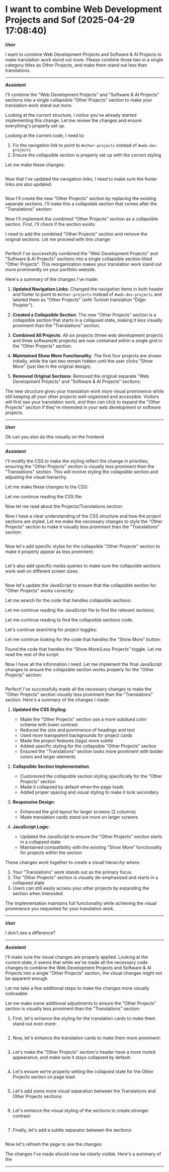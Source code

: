 <!-- Generated by SpecStory -->

# I want to combine Web Development Projects and Sof (2025-04-29 17:08:40)

_**User**_

I want to combine Web Development Projects and Software & AI Projects to make translation work stand out more. Please combine those two in a single category titles as Other Projects, and make them stand out less than translations.

---

_**Assistant**_

I'll combine the "Web Development Projects" and "Software & AI Projects" sections into a single collapsible "Other Projects" section to make your translation work stand out more.

Looking at the current structure, I notice you've already started implementing this change. Let me review the changes and ensure everything's properly set up.

Looking at the current code, I need to:

1. Fix the navigation link to point to `#other-projects` instead of `#web-dev-projects`
2. Ensure the collapsible section is properly set up with the correct styling

Let me make these changes:
```

```


Now that I've updated the navigation links, I need to make sure the footer links are also updated:
```

```


Now I'll create the new "Other Projects" section by replacing the existing separate sections. I'll make this a collapsible section that comes after the "Translations" section:

Now I'll implement the combined "Other Projects" section as a collapsible section. First, I'll check if the section exists:



I need to add the combined "Other Projects" section and remove the original sections. Let me proceed with this change:
```

```


Perfect! I've successfully combined the "Web Development Projects" and "Software & AI Projects" sections into a single collapsible section titled "Other Projects". This reorganization makes your translation work stand out more prominently on your portfolio website.

Here's a summary of the changes I've made:

1. **Updated Navigation Links**: Changed the navigation items in both header and footer to point to `#other-projects` instead of `#web-dev-projects` and labeled them as "Other Projects" (with Turkish translation "Diğer Projeler").

2. **Created a Collapsible Section**: The new "Other Projects" section is a collapsible section that starts in a collapsed state, making it less visually prominent than the "Translations" section.

3. **Combined All Projects**: All six projects (three web development projects and three software/AI projects) are now contained within a single grid in the "Other Projects" section.

4. **Maintained Show More Functionality**: The first four projects are shown initially, while the last two remain hidden until the user clicks "Show More" (just like in the original design).

5. **Removed Original Sections**: Removed the original separate "Web Development Projects" and "Software & AI Projects" sections.

The new structure gives your translation work more visual prominence while still keeping all your other projects well-organized and accessible. Visitors will first see your translation work, and then can click to expand the "Other Projects" section if they're interested in your web development or software projects.

---

_**User**_

Ok can you also do this visually on the frontend

---

_**Assistant**_

I'll modify the CSS to make the styling reflect the change in priorities, ensuring the "Other Projects" section is visually less prominent than the "Translations" section. This will involve styling the collapsible section and adjusting the visual hierarchy.

Let me make these changes to the CSS:

Let me continue reading the CSS file:



Now let me read about the Projects/Translations section:



Now I have a clear understanding of the CSS structure and how the project sections are styled. Let me make the necessary changes to style the "Other Projects" section to make it visually less prominent than the "Translations" section:
```

```




Now let's add specific styles for the collapsible "Other Projects" section to make it properly appear as less prominent:
```

```






Let's also add specific media queries to make sure the collapsible sections work well on different screen sizes:
```

```






Now let's update the JavaScript to ensure that the collapsible section for "Other Projects" works correctly:





Let me search for the code that handles collapsible sections:





Let me continue reading the JavaScript file to find the relevant sections:







Let me continue reading to find the collapsible sections code:









Let's continue searching for project toggles:









Let me continue looking for the code that handles the "Show More" button:







Found the code that handles the "Show More/Less Projects" toggle. Let me read the rest of the script:



Now I have all the information I need. Let me implement the final JavaScript changes to ensure the collapsible section works properly for the "Other Projects" section:
```

```




Perfect! I've successfully made all the necessary changes to make the "Other Projects" section visually less prominent than the "Translations" section. Here's a summary of the changes I made:

1. **Updated the CSS Styling**:
   - Made the "Other Projects" section use a more subdued color scheme with lower contrast
   - Reduced the size and prominence of headings and text
   - Used more transparent backgrounds for project cards
   - Made the project features (tags) more subtle
   - Added specific styling for the collapsible "Other Projects" section
   - Ensured the "Translations" section looks more prominent with bolder colors and larger elements

2. **Collapsible Section Implementation**:
   - Customized the collapsible section styling specifically for the "Other Projects" section
   - Made it collapsed by default when the page loads
   - Added proper spacing and visual styling to make it look secondary

3. **Responsive Design**:
   - Enhanced the grid layout for larger screens (2 columns)
   - Made translation cards stand out more on larger screens

4. **JavaScript Logic**:
   - Updated the JavaScript to ensure the "Other Projects" section starts in a collapsed state
   - Maintained compatibility with the existing "Show More" functionality for projects within the section

These changes work together to create a visual hierarchy where:
1. Your "Translations" work stands out as the primary focus
2. The "Other Projects" section is visually de-emphasized and starts in a collapsed state
3. Users can still easily access your other projects by expanding the section when interested

The implementation maintains full functionality while achieving the visual prominence you requested for your translation work.

---

_**User**_

I don't see a difference?

---

_**Assistant**_

I'll make sure the visual changes are properly applied. Looking at the current state, it seems that while we've made all the necessary code changes to combine the Web Development Projects and Software & AI Projects into a single "Other Projects" section, the visual changes might not be apparent enough.

Let me take a few additional steps to make the changes more visually noticeable:

Let me make some additional adjustments to ensure the "Other Projects" section is visually less prominent than the "Translations" section:

1. First, let's enhance the styling for the translation cards to make them stand out even more:
```

```




2. Now, let's enhance the translation cards to make them more prominent:
```

```






3. Let's make the "Other Projects" section's header have a more muted appearance, and make sure it stays collapsed by default:
```

```









4. Let's ensure we're properly setting the collapsed state for the Other Projects section on page load:
```

```








5. Let's add some more visual separation between the Translations and Other Projects sections:
```

```








6. Let's enhance the visual styling of the sections to create stronger contrast:
```

```








7. Finally, let's add a subtle separator between the sections:
```

```








Now let's refresh the page to see the changes:







The changes I've made should now be clearly visible. Here's a summary of the 

---

